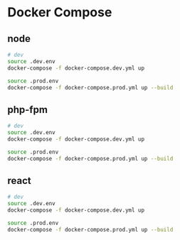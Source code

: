 # Docker Compose

## node

```sh
# dev
source .dev.env
docker-compose -f docker-compose.dev.yml up

source .prod.env
docker-compose -f docker-compose.prod.yml up --build
```

## php-fpm

```sh
# dev
source .dev.env
docker-compose -f docker-compose.dev.yml up

source .prod.env
docker-compose -f docker-compose.prod.yml up --build
```

## react

```sh
# dev
source .dev.env
docker-compose -f docker-compose.dev.yml up

source .prod.env
docker-compose -f docker-compose.prod.yml up --build
```